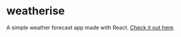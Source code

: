 # weatherise

A simple weather forecast app made with React. [Check it out here](http://weatherise.surge.sh/). 


